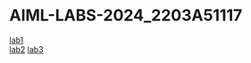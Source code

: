 # AIML-LABS-2024_2203A51117
[lab1](https://github.com/MDineshKarthik/AIML-LABS-2024/blob/main/Lab01_AIML.ipyn)  
[lab2](https://github.com/MDineshKarthik/AIML-LABS-2024/blob/main/Lab02__AIML.ipynb)
[lab3](https://github.com/MDineshKarthik/AIML-LABS-2024/blob/main/Lab03__AIML.ipynb)
